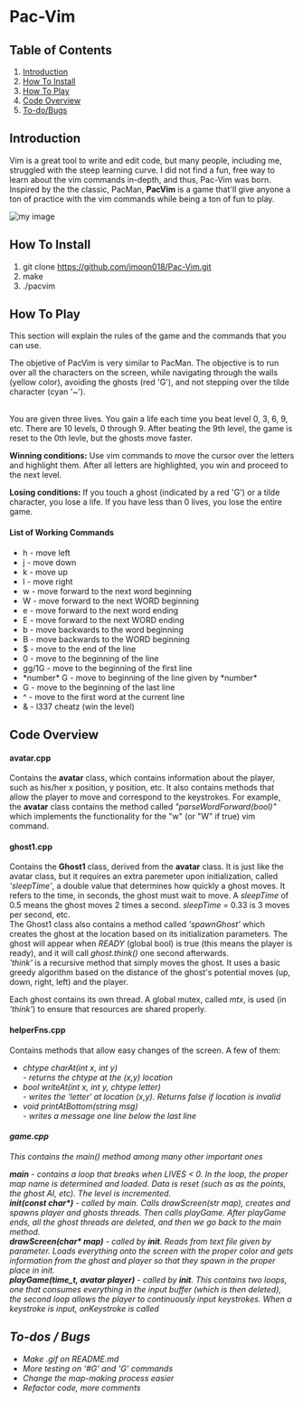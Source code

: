 <h1>Pac-Vim</h1>

<h2>Table of Contents</h2>

<ol>
	<li><a href="#IntroductionTag">Introduction</a> </li>
	<li><a href="#HowToInstallTag">How To Install</a></li>
	<li><a href="#HowToPlayTag">How To Play</a> </li>
	<li><a href="#CodeOverviewTag">Code Overview</a> </li>
	<li><a href="#ToDoBugsTag">To-do/Bugs</a> </li>
</ol>


<h2><a name="IntroductionTag">Introduction</a></h2>

Vim is a great tool to write and edit code, but many 
people, including me, struggled with the steep learning curve. 
I did not find a fun, free way to learn about the vim commands
in-depth, and thus, Pac-Vim was born. Inspired by the the classic,
PacMan, <b>PacVim</b> is a game that'll give anyone a ton of
practice with the vim commands while being a ton of fun to play.

![my image](https://raw.githubusercontent.com/jmoon018/Pac-Vim/master/gifs/all.gif)
<h2><a name="HowToInstallTag">How To Install</a></h2>

1. git clone https://github.com/jmoon018/Pac-Vim.git
2. make
3. ./pacvim

<h2><a name="HowToPlayTag">How To Play</a></h2>

This section will explain the rules of the game and the commands
that you can use.

The objetive of PacVim is very similar to PacMan. The objective is
to run over all the characters on the screen, while navigating
through the walls (yellow color), avoiding the ghosts (red 'G'),
and not stepping over the tilde character (cyan '~').

<br>
You are given three lives. You gain a life each time you beat
level 0, 3, 6, 9, etc. There are 10 levels, 0 through 9. After
beating the 9th level, the game is reset to the 0th levle, but
the ghosts move faster.
<br>

<b>Winning conditions:</b> Use vim commands to move the cursor
over the letters and highlight them. After all letters are
highlighted, you win and proceed to the next level.

<b>Losing conditions:</b> If you touch a ghost (indicated
by a red 'G') or a tilde character, you lose a life. If you
have less than 0 lives, you lose the entire game.

<h4>List of Working Commands</h4>

<ul>
	<li>h - move left</li>
	<li>j - move down</li>
	<li>k - move up</li>
	<li>l - move right</li>
	<li>w - move forward to the next word beginning</li>
	<li>W - move forward to the next WORD beginning</li>
	<li>e - move forward to the next word ending</li>
	<li>E - move forward to the next WORD ending</li>
	<li>b - move backwards to the word beginning</li>
	<li>B - move backwards to the WORD beginning</li>
	<li>$ - move to the end of the line</li>
	<li>0 - move to the beginning of the line</li>
	<li>gg/1G - move to the beginning of the first line</li>
	<li>*number* G - move to beginning of the line given by *number*</li>
	<li>G - move to the beginning of the last line</li>
	<li>^ - move to the first word at the current line</li>
	<li>& - l337 cheatz (win the level)</li>
</ul>

<h2><a name="CodeOverviewTag">Code Overview</a></h2>

<h4>avatar.cpp</h4>
Contains the <b>avatar</b> class, which contains information about
the player, such as his/her x position, y position, etc. It
also contains methods that allow the player to move and correspond
to the keystrokes. For example, the <b>avatar</b> class contains the method
called <i>"parseWordForward(bool)"</i> which implements the functionality
for the "w" (or "W" if true) vim command.

<h4>ghost1.cpp</h4>
Contains the <b>Ghost1</b> class, derived from the <b>avatar</b> class. It is
just like the avatar class, but it requires an extra paremeter
upon initialization, called <i>'sleepTime'</i>, a double value that
determines how quickly a ghost moves. It refers to the time, in
seconds, the ghost must wait to move. A <i>sleepTime</i> of 0.5 means
the ghost moves 2 times a second. <i>sleepTime</i> = 0.33 is 3 moves per second, etc.
<br>
The Ghost1 class also contains a method called <i>'spawnGhost'</i> which
creates the ghost at the location based on its initialization parameters.
The ghost will appear when <i>READY</i> (global bool) is true (this means the player
is ready), and it will call <i>ghost.think()</i> one second afterwards.
<br>
<i>'think'</i> is a recursive method that simply moves the ghost. It uses 
a basic greedy algorithm based on the distance of the ghost's potential
moves (up, down, right, left) and the player.
<br>

Each ghost contains its own thread. A global mutex, called <i>mtx</i>, is
used (in <i>'think'</i>) to ensure that resources are shared properly.

<h4>helperFns.cpp</h4>
Contains methods that allow easy changes of the screen. A few of them:

<ul>
	<li><i>chtype charAt(int x, int y)</li> - returns the chtype at the (x,y) location
	<li><i>bool writeAt(int x, int y, chtype letter)</li> - writes the 'letter' at location (x,y). Returns false if location is invalid</li>
	<li><i>void printAtBottom(string msg)</li> - writes a message one line below the last line</li> 
</ul>

<h4>game.cpp</h4>
This contains the <i>main()</i> method among many other important ones

<b>main</b> - contains a loop that breaks when <i>LIVES</i> < 0. In the loop,
the proper map name is determined and loaded. Data is reset (such as as the points,
the ghost AI, etc). The level is incremented.
<br>
<b>init(const char*)</b> - called by main. Calls <i>drawScreen(str map)</i>, creates and
spawns player and ghosts threads. Then calls <i>playGame</i>. After <i>playGame</i>
ends, all the ghost threads are deleted, and then we go back to the main method.
<br>
<b>drawScreen(char* map)</b> - called by <b>init</b>. Reads from text file given
by parameter. Loads everything onto the screen with the proper color and gets
information from the ghost and player so that they spawn in the proper place in init.
<br>
<b>playGame(time_t, avatar player)</b> - called by <b>init</b>. This contains two loops,
one that consumes everything in the input buffer (which is then deleted), the second
loop allows the player to continuously input keystrokes. When a keystroke is input,
<i>onKeystroke</i> is called
<br>


<h2><a name="ToDoBugsTag">To-dos / Bugs</a></h2>
<ul>
	<li>Make .gif on README.md</li>
	<li>More testing on '#G' and 'G' commands</li>
	<li>Change the map-making process easier</li>
	<li>Refactor code, more comments</li>
</ul>
